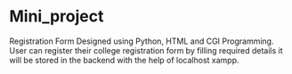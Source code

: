 # Mini_project
Registration Form
    Designed using Python, HTML and CGI Programming. User can register their college registration form by filling required details it will be stored in the backend with the help of localhost xampp.
